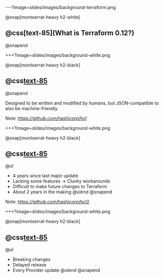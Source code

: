 ---?image=slides/images/background-terraform.png

@snap[montserrat-heavy h2-white]
## @css[text-85](What is Terraform 0.12?)
@snapend

+++?image=slides/images/background-white.png

@snap[montserrat-heavy h2-black]
## @css[text-85](HCL)
@snapend

Designed to be written and modified by humans, but JSON-compatible to also be machine-friendly.

Note:
<https://github.com/hashicorp/hcl>

+++?image=slides/images/background-white.png

@snap[montserrat-heavy h2-black]
## @css[text-85](HCL2)

@ul
- 4 years since last major update
- Lacking some features -> Clunky workarounds
- Difficult to make future changes to Terraform
- About 2 years in the making
@ulend
@snapend

Note:
<https://github.com/hashicorp/hcl2>

+++?image=slides/images/background-white.png

@snap[montserrat-heavy h2-black]
## @css[text-85](Terraform)

@ul
- Breaking changes
- Delayed release
- Every Provider update
@ulend
@snapend
